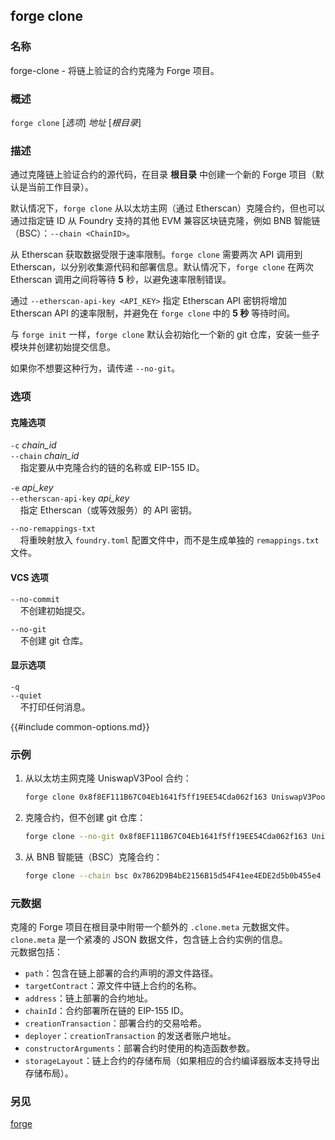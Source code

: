 ## forge clone

### 名称

forge-clone - 将链上验证的合约克隆为 Forge 项目。

### 概述

``forge clone`` [*选项*] *地址* [*根目录*]

### 描述

通过克隆链上验证合约的源代码，在目录 **根目录** 中创建一个新的 Forge 项目（默认是当前工作目录）。

默认情况下，`forge clone` 从以太坊主网（通过 Etherscan）克隆合约，但也可以通过指定链 ID 从 Foundry 支持的其他 EVM 兼容区块链克隆，例如 BNB 智能链（BSC）：`--chain <ChainID>`。

从 Etherscan 获取数据受限于速率限制。`forge clone` 需要两次 API 调用到 Etherscan，以分别收集源代码和部署信息。默认情况下，`forge clone` 在两次 Etherscan 调用之间将等待 **5** 秒，以避免速率限制错误。

通过 `--etherscan-api-key <API_KEY>` 指定 Etherscan API 密钥将增加 Etherscan API 的速率限制，并避免在 `forge clone` 中的 **5 秒** 等待时间。

与 `forge init` 一样，`forge clone` 默认会初始化一个新的 git 仓库，安装一些子模块并创建初始提交信息。

如果你不想要这种行为，请传递 `--no-git`。

### 选项

#### 克隆选项

`-c` *chain_id*  
`--chain` *chain_id*  
&nbsp;&nbsp;&nbsp;&nbsp;指定要从中克隆合约的链的名称或 EIP-155 ID。

`-e` *api_key*  
`--etherscan-api-key` *api_key*  
&nbsp;&nbsp;&nbsp;&nbsp;指定 Etherscan（或等效服务）的 API 密钥。

`--no-remappings-txt`  
&nbsp;&nbsp;&nbsp;&nbsp;将重映射放入 `foundry.toml` 配置文件中，而不是生成单独的 `remappings.txt` 文件。

#### VCS 选项

`--no-commit`  
&nbsp;&nbsp;&nbsp;&nbsp;不创建初始提交。

`--no-git`  
&nbsp;&nbsp;&nbsp;&nbsp;不创建 git 仓库。

#### 显示选项

`-q`  
`--quiet`  
&nbsp;&nbsp;&nbsp;&nbsp;不打印任何消息。

{{#include common-options.md}}

### 示例

1. 从以太坊主网克隆 UniswapV3Pool 合约：
    ```sh
    forge clone 0x8f8EF111B67C04Eb1641f5ff19EE54Cda062f163 UniswapV3Pool 
    ```

2. 克隆合约，但不创建 git 仓库：
    ```sh
    forge clone --no-git 0x8f8EF111B67C04Eb1641f5ff19EE54Cda062f163 UniswapV3Pool
    ```

3. 从 BNB 智能链（BSC）克隆合约：
    ```sh
    forge clone --chain bsc 0x7862D9B4bE2156B15d54F41ee4EDE2d5b0b455e4 UniswapV3Pool 
    ```

### 元数据

克隆的 Forge 项目在根目录中附带一个额外的 `.clone.meta` 元数据文件。  
`clone.meta` 是一个紧凑的 JSON 数据文件，包含链上合约实例的信息。  
元数据包括：
- `path`：包含在链上部署的合约声明的源文件路径。
- `targetContract`：源文件中链上合约的名称。
- `address`：链上部署的合约地址。
- `chainId`：合约部署所在链的 EIP-155 ID。
- `creationTransaction`：部署合约的交易哈希。
- `deployer`：`creationTransaction` 的发送者账户地址。
- `constructorArguments`：部署合约时使用的构造函数参数。
- `storageLayout`：链上合约的存储布局（如果相应的合约编译器版本支持导出存储布局）。

### 另见

[forge](./forge.md)